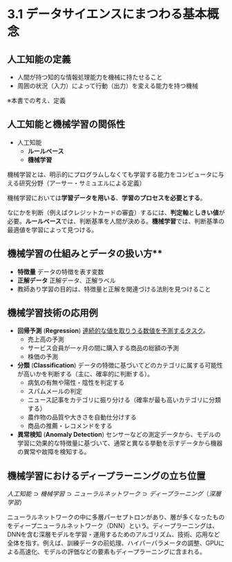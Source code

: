<script type="text/javascript" async src="https://cdnjs.cloudflare.com/ajax/libs/mathjax/3.2.2/es5/tex-mml-chtml.min.js">
</script>
<script type="text/x-mathjax-config">
 MathJax.Hub.Config({
 tex2jax: {
 inlineMath: [['$', '$'] ],
 displayMath: [ ['$$','$$'], ["\\[","\\]"] ]
 }
 });
</script>

# 3.1 データサイエンスにまつわる基本概念

## 人工知能の定義

- 人間が持つ知的な情報処理能力を機械に持たせること
- 周囲の状況（入力）によって行動（出力）を変える能力を持つ機械

※本書での考え、定義

## 人工知能と機械学習の関係性

- 人工知能
  - **ルールベース**
  - **機械学習**

機械学習とは、明示的にプログラムしなくても学習する能力をコンピュータに与える研究分野（アーサー・サミュエルによる定義）

機械学習においては**学習データを用いる**、**学習のプロセスを必要とする**。

なにかを判断（例えばクレジットカードの審査）するには、**判定軸**と**しきい値**が必要。**ルールベース**では、判断基準を人間が決める。**機械学習**では、判断基準の最適値を学習によって見つける。

## 機械学習の仕組みとデータの扱い方**

- **特徴量** データの特徴を表す変数
- **正解データ** 正解データ、正解ラベル
- 教師あり学習の目的は、特徴量と正解を関連づける法則を見つけること

## 機械学習技術の応用例

- **回帰予測** (**Regression**) <u>連続的な値を取りうる数値を予測するタスク</u>。
  - 売上高の予測
  - サービス会員が一ヶ月の間に購入する商品の総額の予測
  - 株価の予測
- **分類** (**Classification**) データの特徴に基づいてどのカテゴリに属する可能性が高いかを判断する（主に、確率的に判断する）。
  - 病気の有無や陽性・陰性を判定する
  - スパムメールの判定
  - ニュース記事をカテゴリに振り分ける（確率が最も高いカテゴリに分類する）
  - 農作物の品質や大きさを自動仕分けする
  - 商品の推薦・レコメンドをする
- **異常検知** (**Anomaly Detection**) センサーなどの測定データから、モデルの学習に効果的な特徴量に基づいて、通常と異なる挙動を示すデータから機器の異常や故障を検知する。

## 機械学習におけるディープラーニングの立ち位置

$人工知能 \supset 機械学習 \supset ニューラルネットワーク \supset ディープラーニング（深層学習）$

ニューラルネットワークの中に多層パーセプトロンがあり、層が多くなったものをディープニューラルネットワーク（DNN）という。ディープラーニングは、DNNを含む深層モデルを学習・運用するためのアルゴリズム、技術、応用など全体を指す。例えば、訓練データの前処理、ハイパーパラメータの調整、GPUによる高速化、モデルの評価などの要素もディープラーニングに含まれる。
